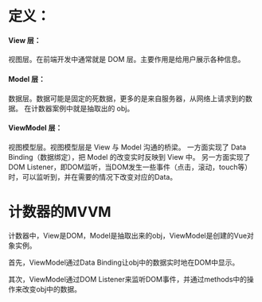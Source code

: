 # 定义：

#### View 层：

视图层。在前端开发中通常就是 DOM 层。主要作用是给用户展示各种信息。

#### Model 层：

数据层。数据可能是固定的死数据，更多的是来自服务器，从网络上请求到的数据。
在计数器案例中就是抽取出的 obj。

#### ViewModel 层：

视图模型层。视图模型层是 View 与 Model 沟通的桥梁。
一方面实现了 Data Binding（数据绑定），把 Model 的改变实时反映到 View 中。
另一方面实现了DOM Listener，即DOM监听，当DOM发生一些事件（点击，滚动，touch等）时，可以监听到，并在需要的情况下改变对应的Data。

# 计数器的MVVM

计数器中，View是DOM，Model是抽取出来的obj，ViewModel是创建的Vue对象实例。

首先，ViewModel通过Data Binding让obj中的数据实时地在DOM中显示。

其次，ViewModel通过DOM Listener来监听DOM事件，并通过methods中的操作来改变obj中的数据。